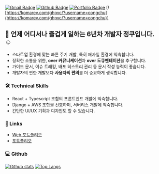 [![Gmail Badge](https://img.shields.io/badge/-cookie00421@gmail.com-c14438?style=flat&logo=Gmail&logoColor=white&link=mailto:cookie00421@gmail.com)](mailto:cookie00421@gmail.com) [![Github Badge](https://img.shields.io/badge/-congchu-grey?style=flat&logo=github&logoColor=white&link=https://github.com/congchu/)](https://www.github.com/congchu/) [![Portfolio Badge](https://img.shields.io/badge/portfolio-web-blue?style=flat&link=https://congchu.github.io/portfolio-template-2/)](https://congchu.github.io/portfolio-template-2/) 
[![https://komarev.com/ghpvc/?username=congchu](https://komarev.com/ghpvc/?username=congchu)]

## 👋 언제 어디서나 즐겁게 일하는 6년차 개발자 정쿠입니다. ☺️

- 스타트업 환경에 맞는 빠른 주기 개발, 특히 애자일 환경에 익숙합니다.
- 정확한 소통을 위한, **over 커뮤니케이션**과 **over 도큐멘테이션**을 추구합니다.
- 가이드 문서, 이슈 트래킹, 배포 히스토리 관리 등 문서 작성 능력이 좋습니다.
- 개발자의 편한 개발보다 **사용자의 편의**를 더 중요하게 생각합니다.

### 🛠 Technical Skills

- React + Typescript 조합의 프론트엔드 개발에 익숙합니다.
- Django + AWS 조합을 선호하며, 서버리스 개발에 익숙합니다.
- 간단한 UI/UX 기획과 디자인도 할 수 있습니다.

### 🔗 Links
- [Web 포트폴리오](https://congchu.github.io/portfolio-template-2/)
- [포트폴리오 ](https://www.notion.so/FullStack-Programmer-12a087212d21471abfce21cb3c347298)


### 💻 Github


[![Github stats](https://github-readme-stats.vercel.app/api?username=congchu&show_icons=true&include_all_commits=true)](https://github.com/congchu/github-readme-stats)
[![Top Langs](https://github-readme-stats.vercel.app/api/top-langs/?username=congchu&layout=compact)](https://github.com/congchu/github-readme-stats)
